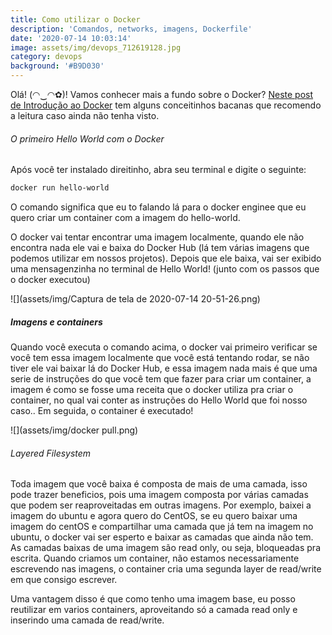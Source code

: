 ```yaml
---
title: Como utilizar o Docker
description: 'Comandos, networks, imagens, Dockerfile'
date: '2020-07-14 10:03:14'
image: assets/img/devops_712619128.jpg
category: devops
background: '#B9D030'
---
```

Olá! (◠‿◠✿)! Vamos conhecer mais a fundo sobre o Docker? [Neste post de Introdução ao Docker](https://allonsmandy.netlify.app/blog/docker/) tem alguns conceitinhos bacanas que recomendo a leitura caso ainda não tenha visto.

###### O primeiro Hello World com o Docker

Após você ter instalado direitinho, abra seu terminal e digite o seguinte:

```powershell
docker run hello-world
```

O comando significa que eu to falando lá para o docker enginee que eu quero criar um container com a imagem do hello-world.

O docker vai tentar encontrar uma imagem localmente, quando ele não encontra nada ele vai e baixa do Docker Hub (lá tem várias imagens que podemos utilizar em nossos projetos). Depois que ele baixa, vai ser exibido uma mensagenzinha no terminal de Hello World! (junto com os passos que o docker executou)

![](assets/img/Captura de tela de 2020-07-14 20-51-26.png)

##### Imagens e containers

Quando você executa o comando acima, o docker vai primeiro verificar se você tem essa imagem localmente que você está tentando rodar, se não tiver ele vai baixar lá do Docker Hub, e essa imagem nada mais é que uma serie de instruções do que você tem que fazer para criar um container, a imagem é como se fosse uma receita que o docker utiliza pra criar o container, no qual vai conter as instruções do Hello World que foi nosso caso.. Em seguida, o container é executado!

![](assets/img/docker pull.png)

###### Layered Filesystem

Toda imagem que você baixa é composta de mais de uma camada, isso pode trazer beneficios, pois uma imagem composta por várias camadas que podem ser reaproveitadas em outras imagens. Por exemplo, baixei a imagem do ubuntu e agora quero do CentOS, se eu quero baixar uma imagem do centOS e compartilhar uma camada que já tem na imagem no ubuntu, o docker vai ser esperto e baixar as camadas que ainda não tem. As camadas baixas de uma imagem são read only, ou seja, bloqueadas pra escrita. Quando criamos um container, não estamos necessariamente escrevendo nas imagens, o container cria uma segunda layer de read/write em que consigo escrever.

Uma vantagem disso é que como tenho uma imagem base, eu posso reutilizar em varios containers, aproveitando só a camada read only e inserindo uma camada de read/write.
